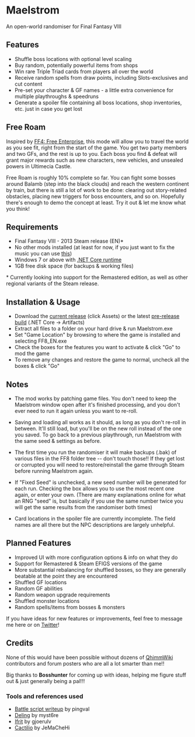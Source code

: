 # Maelstrom

An open-world randomiser for Final Fantasy VIII

## Features

* Shuffle boss locations with optional level scaling
* Buy random, potentially powerful items from shops
* Win rare Triple Triad cards from players all over the world
* Receive random spells from draw points, including Slots-exclusives and cut content
* Pre-set your character & GF names - a little extra convenience for multiple playthroughs & speedruns
* Generate a spoiler file containing all boss locations, shop inventories, etc. just in case you get lost

## Free Roam

Inspired by [FF4: Free Enterprise](https://ff4fe.com), this mode will allow you to travel the world as you see fit, right from the start of the game. You get two party members and two GFs, and the rest is up to you. Each boss you find & defeat will grant major rewards such as new characters, new vehicles, and unsealed powers in Ultimecia Castle.

Free Roam is roughly 10% complete so far. You can fight some bosses around Balamb (step into the black clouds) and reach the western continent by train, but there is still a lot of work to be done: clearing out story-related obstacles, placing new triggers for boss encounters, and so on. Hopefully there's enough to demo the concept at least. Try it out & let me know what you think!

## Requirements

* Final Fantasy VIII - 2013 Steam release (EN)*
* No other mods installed (at least for now, if you just want to fix the music you can use [this](https://steamcommunity.com/app/39150/discussions/0/35221031741516824/))
* Windows 7 or above with [.NET Core runtime](https://docs.microsoft.com/en-us/dotnet/core/install/runtime)
* 1GB free disk space (for backups & working files)

\* Currently looking into support for the Remastered edition, as well as other regional variants of the Steam release.

## Installation & Usage

* Download the [current release](https://github.com/sleepeybunney/maelstrom/releases) (click Assets) or the latest [pre-release build](https://github.com/sleepeybunney/maelstrom/actions) (.NET Core -> Artifacts)
* Extract all files to a folder on your hard drive & run Maelstrom.exe
* Set "Game Location" by browsing to where the game is installed and selecting FF8_EN.exe
* Check the boxes for the features you want to activate & click "Go" to mod the game
* To remove any changes and restore the game to normal, uncheck all the boxes & click "Go"

## Notes

* The mod works by patching game files. You don't need to keep the Maelstrom window open after it's finished processing, and you don't ever need to run it again unless you want to re-roll.

* Saving and loading all works as it should, as long as you don't re-roll in between. It'll still load, but you'll be on the new roll instead of the one you saved. To go back to a previous playthrough, run Maelstrom with the same seed & settings as before.

* The first time you run the randomiser it will make backups (.bak) of various files in the FF8 folder tree -- don't touch those!! If they get lost or corrupted you will need to restore/reinstall the game through Steam before running Maelstrom again.

* If "Fixed Seed" is unchecked, a new seed number will be generated for each run. Checking the box allows you to use the most recent one again, or enter your own. (There are many explanations online for what an RNG "seed" is, but basically if you use the same number twice you will get the same results from the randomiser both times)

* Card locations in the spoiler file are currently incomplete. The field names are all there but the NPC descriptions are largely unhelpful.

## Planned Features

* Improved UI with more configuration options & info on what they do
* Support for Remastered & Steam EFIGS versions of the game
* More substantial rebalancing for shuffled bosses, so they are generally beatable at the point they are encountered
* Shuffled GF locations
* Random GF abilities
* Random weapon upgrade requirements
* Shuffled monster locations
* Random spells/items from bosses & monsters

If you have ideas for new features or improvements, feel free to message me here or on [Twitter](https://twitter.com/sleepeybunney)!

## Credits

None of this would have been possible without dozens of [QhimmWiki](https://wiki.ffrtt.ru/index.php/FF8) contributors and forum posters who are all a lot smarter than me!!

Big thanks to **Bosshunter** for coming up with ideas, helping me figure stuff out & just generally being a pal!!!

### Tools and references used

* [Battle script writeup](http://pingval.g1.xrea.com/psff8/research/index_en.html#enemy-ai) by pingval
* [Deling](https://github.com/myst6re/deling) by myst6re
* [Ifrit](https://sourceforge.net/projects/ifrit/) by gjoerulv
* [Cactilio](http://forums.qhimm.com/index.php?topic=16275.0) by JeMaCheHi
